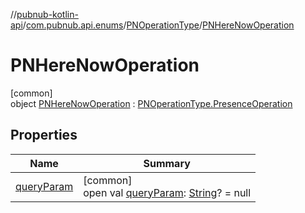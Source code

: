 //[pubnub-kotlin-api](../../../../index.md)/[com.pubnub.api.enums](../../index.md)/[PNOperationType](../index.md)/[PNHereNowOperation](index.md)

# PNHereNowOperation

[common]\
object [PNHereNowOperation](index.md) : [PNOperationType.PresenceOperation](../-presence-operation/index.md)

## Properties

| Name | Summary |
|---|---|
| [queryParam](../query-param.md) | [common]<br>open val [queryParam](../query-param.md): [String](https://kotlinlang.org/api/latest/jvm/stdlib/kotlin/-string/index.html)? = null |
